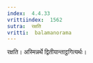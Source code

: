 ```yaml
---
index:  4.4.33
vrittiindex:  1562
sutra:  रक्षति
vritti:  balamanorama 
---
```


रक्षति। अस्मिन्नर्थे द्वितीयान्ताट्ठगित्यर्थः। 

